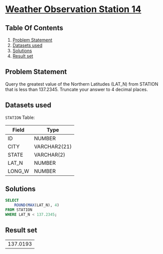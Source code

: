 # [Weather Observation Station 14](https://www.hackerrank.com/challenges/weather-observation-station-14/)

## Table Of Contents
1. [Problem Statement](#problem-statement)
2. [Datasets used](#datasets-used)
3. [Solutions](#solutions)
4. [Result set](#result-set)

## Problem Statement

Query the greatest value of the Northern Latitudes (LAT_N) from STATION that is less than 137.2345. Truncate your answer to 4 decimal places.

## Datasets used

```STATION``` Table:

| Field  | Type         |
| ------ | ------------ |
| ID     | NUMBER       |
| CITY   | VARCHAR2(21) |
| STATE  | VARCHAR(2)   |
| LAT_N  | NUMBER       |
| LONG_W | NUMBER       |

## Solutions

```sql
SELECT 
    ROUND(MAX(LAT_N), 4)
FROM STATION
WHERE LAT_N < 137.2345;
```

## Result set

|          |
| -------- |
| 137.0193 |